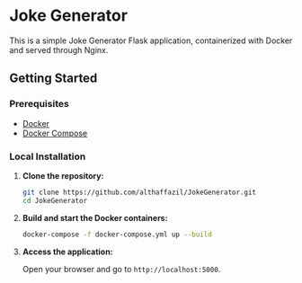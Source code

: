 # Joke Generator

This is a simple Joke Generator Flask application, containerized with Docker and served through Nginx.


## Getting Started

### Prerequisites

- [Docker](https://www.docker.com/get-started)
- [Docker Compose](https://docs.docker.com/compose/install/)

### Local Installation

1. **Clone the repository:**

    ```bash
    git clone https://github.com/althaffazil/JokeGenerator.git
    cd JokeGenerator
    ```

2. **Build and start the Docker containers:**

    ```bash
    docker-compose -f docker-compose.yml up --build
    ```

3. **Access the application:**

    Open your browser and go to `http://localhost:5000`.

